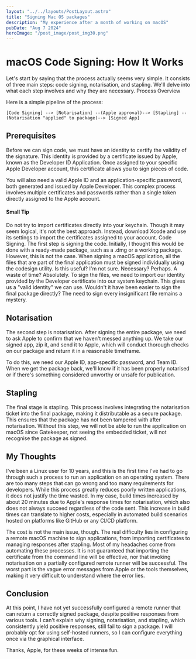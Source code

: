 ```yaml
---
layout: "../../layouts/PostLayout.astro"
title: "Signing Mac OS packages"
description: "My experience after a month of working on macOS"
pubDate: "Aug 7 2024"
heroImage: "/post_image/post_img30.png"
---
```

# macOS Code Signing: How It Works

Let's start by saying that the process actually seems very simple. It consists of three main steps: code signing, notarisation, and stapling. We'll delve into what each step involves and why they are necessary.
Process Overview

Here is a simple pipeline of the process:

```
[Code Signing] --> [Notarisation] --(Apple approval)--> [Stapling] --(Notarisation "applied" to package)--> [Signed App]
```

## Prerequisites

Before we can sign code, we must have an identity to certify the validity of the signature. This identity is provided by a certificate issued by Apple, known as the Developer ID Application. Once assigned to your specific Apple Developer account, this certificate allows you to sign pieces of code.

You will also need a valid Apple ID and an application-specific password, both generated and issued by Apple Developer. This complex process involves multiple certificates and passwords rather than a single token directly assigned to the Apple account.

#### Small Tip

Do not try to import certificates directly into your keychain. Though it may seem logical, it's not the best approach. Instead, download Xcode and use its settings to import the certificates assigned to your account.
Code Signing.
The first step is signing the code. Initially, I thought this would be done with a ready-made package, such as a .dmg or a working package. However, this is not the case. When signing a macOS application, all the files that are part of the final application must be signed individually using the codesign utility.
Is this useful? I'm not sure. Necessary? Perhaps. A waste of time? Absolutely. To sign the files, we need to import our identity provided by the Developer certificate into our system keychain. This gives us a "valid identity" we can use. Wouldn't it have been easier to sign the final package directly? The need to sign every insignificant file remains a mystery.

## Notarisation

The second step is notarisation. After signing the entire package, we need to ask Apple to confirm that we haven't messed anything up. We take our signed app, zip it, and send it to Apple, which will conduct thorough checks on our package and return it in a reasonable timeframe.

To do this, we need our Apple ID, app-specific password, and Team ID. When we get the package back, we'll know if it has been properly notarised or if there's something considered unworthy or unsafe for publication.

## Stapling

The final stage is stapling. This process involves integrating the notarisation ticket into the final package, making it distributable as a secure package. This ensures that the package has not been tampered with after notarisation. Without this step, we will not be able to run the application on macOS since Gatekeeper, not seeing the embedded ticket, will not recognise the package as signed.

## My Thoughts

I've been a Linux user for 10 years, and this is the first time I've had to go through such a process to run an application on an operating system. There are too many steps that can go wrong and too many requirements for developers. While this process greatly reduces poorly written applications, it does not justify the time wasted. In my case, build times increased by about 20 minutes due to Apple's response times for notarisation, which also does not always succeed regardless of the code sent. This increase in build times can translate to higher costs, especially in automated build scenarios hosted on platforms like GitHub or any CI/CD platform.

The cost is not the main issue, though. The real difficulty lies in configuring a remote macOS machine to sign applications, from importing certificates to managing responses after stapling. Most of my headaches come from automating these processes. It is not guaranteed that importing the certificate from the command line will be effective, nor that invoking notarisation on a partially configured remote runner will be successful. The worst part is the vague error messages from Apple or the tools themselves, making it very difficult to understand where the error lies.

## Conclusion

At this point, I have not yet successfully configured a remote runner that can return a correctly signed package, despite positive responses from various tools. I can't explain why signing, notarisation, and stapling, which consistently yield positive responses, still fail to sign a package. I will probably opt for using self-hosted runners, so I can configure everything once via the graphical interface.

Thanks, Apple, for these weeks of intense fun.
